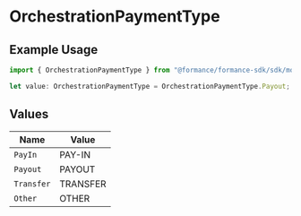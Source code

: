 # OrchestrationPaymentType

## Example Usage

```typescript
import { OrchestrationPaymentType } from "@formance/formance-sdk/sdk/models/shared";

let value: OrchestrationPaymentType = OrchestrationPaymentType.Payout;
```

## Values

| Name       | Value      |
| ---------- | ---------- |
| `PayIn`    | PAY-IN     |
| `Payout`   | PAYOUT     |
| `Transfer` | TRANSFER   |
| `Other`    | OTHER      |